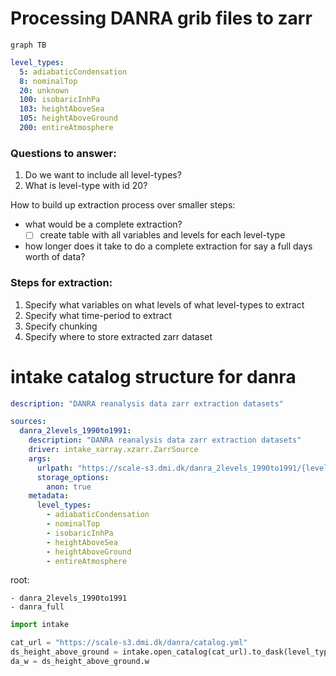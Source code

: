 # Processing DANRA grib files to zarr

```mermaid
graph TB

```


```yaml
level_types:
  5: adiabaticCondensation
  8: nominalTop
  20: unknown
  100: isobaricInhPa
  103: heightAboveSea
  105: heightAboveGround
  200: entireAtmosphere
```

### Questions to answer:

1. Do we want to include all level-types?
2. What is level-type with id 20?

How to build up extraction process over smaller steps:

- what would be a complete extraction?
    - [ ] create table with all variables and levels for each level-type
- how longer does it take to do a complete extraction for say a full days worth of data?

### Steps for extraction:

1. Specify what variables on what levels of what level-types to extract
2. Specify what time-period to extract
3. Specify chunking
4. Specify where to store extracted zarr dataset


# intake catalog structure for danra

```yaml
description: "DANRA reanalysis data zarr extraction datasets"

sources:
  danra_2levels_1990to1991:
    description: "DANRA reanalysis data zarr extraction datasets"
    driver: intake_xarray.xzarr.ZarrSource
    args:
      urlpath: "https://scale-s3.dmi.dk/danra_2levels_1990to1991/{level_type}.zarr"
      storage_options:
        anon: true
    metadata:
      level_types:
        - adiabaticCondensation
        - nominalTop
        - isobaricInhPa
        - heightAboveSea
        - heightAboveGround
        - entireAtmosphere
```
root:

    - danra_2levels_1990to1991
    - danra_full

```python
import intake

cat_url = "https://scale-s3.dmi.dk/danra/catalog.yml"
ds_height_above_ground = intake.open_catalog(cat_url).to_dask(level_type="heightAboveGround")
da_w = ds_height_above_ground.w
```
